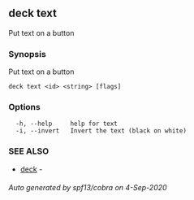 ## deck text

Put text on a button

### Synopsis

Put text on a button

```
deck text <id> <string> [flags]
```

### Options

```
  -h, --help     help for text
  -i, --invert   Invert the text (black on white)
```

### SEE ALSO

* [deck](index.md)	 - 

###### Auto generated by spf13/cobra on 4-Sep-2020
